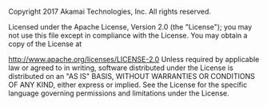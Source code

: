 Copyright 2017 Akamai Technologies, Inc. All rights reserved.

Licensed under the Apache License, Version 2.0 (the "License"); you may not use this file except in compliance with the License. You may
obtain a copy of the License at

http://www.apache.org/licenses/LICENSE-2.0
Unless required by applicable law or agreed to in writing, software distributed under the License is distributed on an "AS IS" BASIS,
WITHOUT WARRANTIES OR CONDITIONS OF ANY KIND, either express or implied. See the License for the specific language governing permissions and
limitations under the License.

